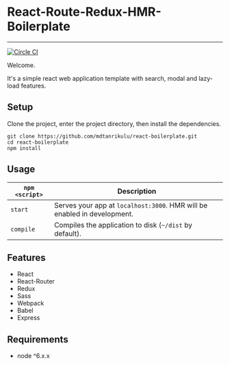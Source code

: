 # React-Route-Redux-HMR-Boilerplate
---

[![Circle CI](https://circleci.com/gh/mdtanrikulu/react-boilerplate/tree/master.svg?style=shield&circle-token=:circle-token)](https://circleci.com/gh/mdtanrikulu/react-boilerplate/)
 
Welcome. 

It's a simple react web application template with search, modal and lazy-load features.
 
 
 
Setup
---
 
 Clone the project, enter the project directory, then install the dependencies.
```
git clone https://github.com/mdtanrikulu/react-boilerplate.git
cd react-boilerplate
npm install
```
 
 
 Usage
---

|`npm <script>`|Description|
|------------------|-----------|
|`start`|Serves your app at `localhost:3000`. HMR will be enabled in development.|
|`compile`|Compiles the application to disk (`~/dist` by default).|


Features
---

- React 
- React-Router
- Redux
- Sass
- Webpack
- Babel
- Express


Requirements
---

- node ^6.x.x

